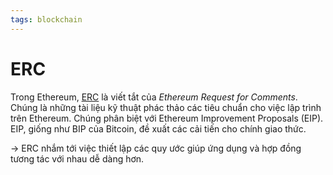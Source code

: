 ```yaml
---
tags: blockchain
---
```


# ERC

Trong Ethereum, [ERC](https://academy.binance.com/vi/articles/an-introduction-to-erc-20-tokens) là viết tắt của _Ethereum Request for Comments_. Chúng là những tài liệu kỹ thuật phác thảo các tiêu chuẩn cho việc lập trình trên Ethereum. 
Chúng phân biệt với Ethereum Improvement Proposals (EIP). EIP, giống như BIP của Bitcoin, đề xuất các cải tiến cho chính giao thức. 

-> ERC nhắm tới việc thiết lập các quy ước giúp ứng dụng và hợp đồng tương tác với nhau dễ dàng hơn.